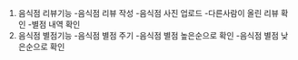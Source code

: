 1. 음식점 리뷰기능
-음식점 리뷰 작성
-음식점 사진 업로드
-다른사람이 올린 리뷰 확인
-별점 내역 확인
2. 음식점 별점기능
-음식점 별점 주기
-음식점 별점 높은순으로 확인
-음식점 별점 낮은순으로 확인
